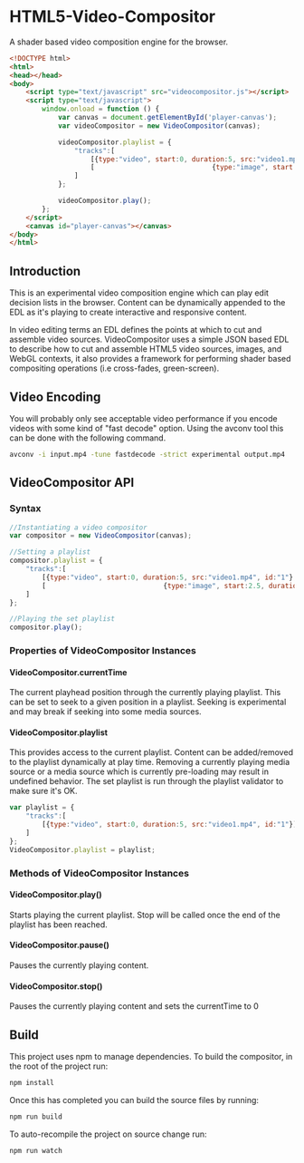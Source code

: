 # HTML5-Video-Compositor
A shader based video composition engine for the browser.

```HTML
<!DOCTYPE html>
<html>
<head></head>
<body>
    <script type="text/javascript" src="videocompositor.js"></script>
    <script type="text/javascript">
        window.onload = function () {
            var canvas = document.getElementById('player-canvas');
            var videoCompositor = new VideoCompositor(canvas);

            videoCompositor.playlist = {
                "tracks":[
                    [{type:"video", start:0, duration:5, src:"video1.mp4", id:"1"},                            {type:"video", start:7.5, duration:5, src:"video2.mp4", id:"3"}],
                    [                             {type:"image", start:2.5, duration:5, src:"image.png", id:"2"}]
                ]
            };

            videoCompositor.play();
        };
    </script>
    <canvas id="player-canvas"></canvas>
</body>
</html>

```



## Introduction
This is an experimental video composition engine which can play edit decision lists in the browser. Content can be dynamically appended to the EDL as it's playing to create interactive and responsive content.

In video editing terms an EDL defines the points at which to cut and assemble video sources. VideoCompositor uses a simple JSON based EDL to describe how to cut and assemble HTML5 video sources, images, and WebGL contexts, it also provides a framework for performing shader based compositing operations (i.e cross-fades, green-screen).

## Video Encoding
You will probably only see acceptable video performance if you encode videos with some kind of "fast decode" option. Using the avconv tool this can be done with the following command.

```Bash
avconv -i input.mp4 -tune fastdecode -strict experimental output.mp4
```

## VideoCompositor API

### Syntax

```JavaScript
//Instantiating a video compositor
var compositor = new VideoCompositor(canvas);

//Setting a playlist
compositor.playlist = {
    "tracks":[
        [{type:"video", start:0, duration:5, src:"video1.mp4", id:"1"},                             {type:"video", start:7.5, duration:5, src:"video2.mp4", id:"3"}],
        [                             {type:"image", start:2.5, duration:5, src:"image.png", id:"2"}]
    ]
};

//Playing the set playlist
compositor.play();

```

### Properties of VideoCompositor Instances

#### VideoCompositor.currentTime
The current playhead position through the currently playing playlist. This can be set to seek to a given position in a playlist. Seeking is experimental and may break if seeking into some media sources.

#### VideoCompositor.playlist
This provides access to the current playlist. Content can be added/removed to the playlist dynamically at play time. Removing a currently playing media source or a media source which is currently pre-loading may result in undefined behavior. The set playlist is run through the playlist validator to make sure it's OK.

```JavaScript
var playlist = {
    "tracks":[
        [{type:"video", start:0, duration:5, src:"video1.mp4", id:"1"}]
    ]
};
VideoCompositor.playlist = playlist;
```


### Methods of VideoCompositor Instances

#### VideoCompositor.play()
Starts playing the current playlist. Stop will be called once the end of the playlist has been reached.

#### VideoCompositor.pause()
Pauses the currently playing content.

#### VideoCompositor.stop()
Pauses the currently playing content and sets the currentTime to 0


## Build

This project uses npm to manage dependencies. To build the compositor, in the root of the project run:

```Bash
npm install
```

Once this has completed you can build the source files by running:

```Bash
npm run build
```

To auto-recompile the project on source change run:
```Bash
npm run watch
```
